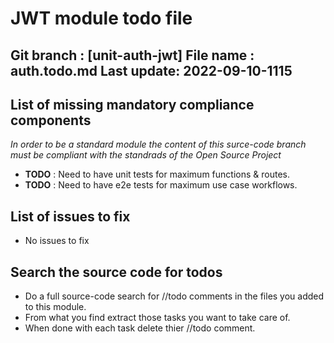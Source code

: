 #  JWT module todo file

Git branch : [unit-auth-jwt]
File name  : auth.todo.md
Last update: 2022-09-10-1115
---------------------------------------------------------

## List of missing mandatory compliance components
*In order to be a standard module the content of this surce-code branch must be compliant with the standrads of the Open Source Project*

- **TODO**  : Need to have unit tests for maximum functions & routes.
- **TODO**  : Need to have e2e tests for maximum use case workflows.


## List of issues to fix
- No issues to fix

## Search the source code for todos
- Do a full source-code search for //todo comments in the files you added to this module.
- From what you find extract those tasks you want to take care of.
- When done with each task delete thier //todo comment.